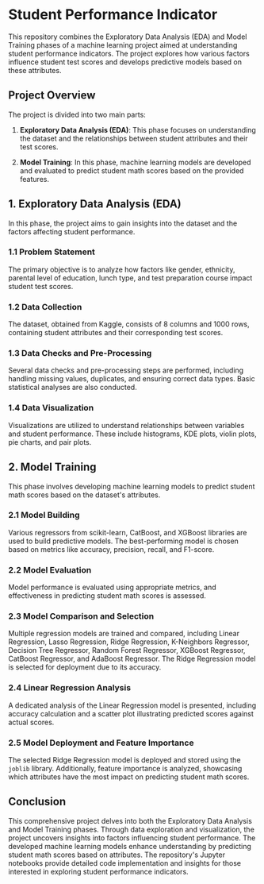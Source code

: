 # Student Performance Indicator 

This repository combines the Exploratory Data Analysis (EDA) and Model Training phases of a machine learning project aimed at understanding student performance indicators. The project explores how various factors influence student test scores and develops predictive models based on these attributes.

## Project Overview

The project is divided into two main parts:

1. **Exploratory Data Analysis (EDA)**: This phase focuses on understanding the dataset and the relationships between student attributes and their test scores.

2. **Model Training**: In this phase, machine learning models are developed and evaluated to predict student math scores based on the provided features.

## 1. Exploratory Data Analysis (EDA)

In this phase, the project aims to gain insights into the dataset and the factors affecting student performance.

### 1.1 Problem Statement

The primary objective is to analyze how factors like gender, ethnicity, parental level of education, lunch type, and test preparation course impact student test scores.

### 1.2 Data Collection

The dataset, obtained from Kaggle, consists of 8 columns and 1000 rows, containing student attributes and their corresponding test scores.

### 1.3 Data Checks and Pre-Processing

Several data checks and pre-processing steps are performed, including handling missing values, duplicates, and ensuring correct data types. Basic statistical analyses are also conducted.

### 1.4 Data Visualization

Visualizations are utilized to understand relationships between variables and student performance. These include histograms, KDE plots, violin plots, pie charts, and pair plots.

## 2. Model Training

This phase involves developing machine learning models to predict student math scores based on the dataset's attributes.

### 2.1 Model Building

Various regressors from scikit-learn, CatBoost, and XGBoost libraries are used to build predictive models. The best-performing model is chosen based on metrics like accuracy, precision, recall, and F1-score.

### 2.2 Model Evaluation

Model performance is evaluated using appropriate metrics, and effectiveness in predicting student math scores is assessed.

### 2.3 Model Comparison and Selection

Multiple regression models are trained and compared, including Linear Regression, Lasso Regression, Ridge Regression, K-Neighbors Regressor, Decision Tree Regressor, Random Forest Regressor, XGBoost Regressor, CatBoost Regressor, and AdaBoost Regressor. The Ridge Regression model is selected for deployment due to its accuracy.

### 2.4 Linear Regression Analysis

A dedicated analysis of the Linear Regression model is presented, including accuracy calculation and a scatter plot illustrating predicted scores against actual scores.

### 2.5 Model Deployment and Feature Importance

The selected Ridge Regression model is deployed and stored using the `joblib` library. Additionally, feature importance is analyzed, showcasing which attributes have the most impact on predicting student math scores.

## Conclusion

This comprehensive project delves into both the Exploratory Data Analysis and Model Training phases. Through data exploration and visualization, the project uncovers insights into factors influencing student performance. The developed machine learning models enhance understanding by predicting student math scores based on attributes. The repository's Jupyter notebooks provide detailed code implementation and insights for those interested in exploring student performance indicators.
